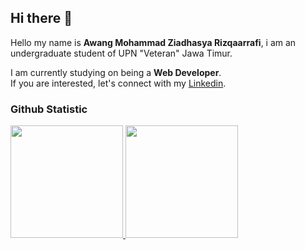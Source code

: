 ## Hi there 👋

Hello my name is **Awang Mohammad Ziadhasya Rizqaarrafi**, i am an undergraduate student of UPN "Veteran" Jawa Timur.<br> 

I am currently studying on being a **Web Developer**.<br>
If you are interested, let's connect with my [Linkedin](https://www.linkedin.com/in/awang-arrafi-a30820217). 

### Github Statistic
<p align="left">
<a href="https://github.com/AwArrafi">
  <img height="180em" src="https://github-readme-stats-eight-theta.vercel.app/api?username=penuliscode&show_icons=true&theme=algolia&include_all_commits=true&count_private=true"/>
  <img height="180em" src="https://github-readme-stats-eight-theta.vercel.app/api/top-langs/?username=penuliscode&layout=compact&theme=algolia"/>
</a>
</p>
<!--
**AwArrafi/AwArrafi** is a ✨ _special_ ✨ repository because its `README.md` (this file) appears on your GitHub profile.

Here are some ideas to get you started:

- 🔭 I’m currently working on ...
- 🌱 I’m currently learning ...
- 👯 I’m looking to collaborate on ...
- 🤔 I’m looking for help with ...
- 💬 Ask me about ...
- 📫 How to reach me: ...
- 😄 Pronouns: ...
- ⚡ Fun fact: ...
-->
